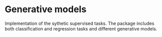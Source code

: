 # Generative models

Implementation of the sythetic supervised tasks. The package includes both
classification and regression tasks and different generative models. 
